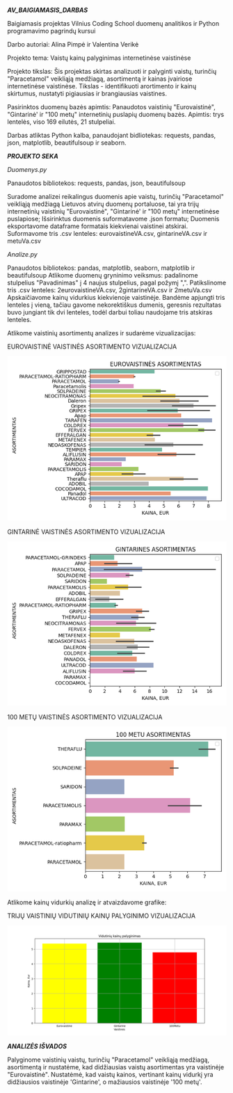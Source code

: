 ****_AV_BAIGIAMASIS_DARBAS_****

Baigiamasis projektas Vilnius Coding School duomenų analitikos ir Python programavimo pagrindų kursui

Darbo autoriai: Alina Pimpė ir Valentina Verikė

Projekto tema: Vaistų kainų palyginimas internetinėse vaistinėse

Projekto tikslas: Šis projektas skirtas analizuoti ir palyginti vaistų, turinčių "Paracetamol" veikliąją medžiagą,  asortimentą ir kainas  įvairiose internetinėse vaistinėse. 
Tikslas - identifikuoti arortimento ir kainų skirtumus, nustatyti pigiausias ir brangiausias vaistines.

Pasirinktos duomenų bazės apimtis: 
Panaudotos vaistinių "Eurovaistinė", "Gintarinė' ir "100 metų" internetinių puslapių duomenų bazės. 
Apimtis: trys lentelės, viso 169 eilutės, 21 stulpeliai.

Darbas atliktas Python kalba, panaudojant bidliotekas:  requests, pandas, json, matplotlib, beautifulsoup ir seaborn.

**_PROJEKTO SEKA_**

_Duomenys.py_

Panaudotos bibliotekos: requests, pandas, json, beautifulsoup 

Suradome analizei reikalingus duomenis apie vaistų, turinčių "Paracetamol" veikliąją medžiagą Lietuvos atvirų duomenų portaluose, 
tai yra trijų internetinių vaistinių "Eurovaistinė", "Gintarinė' ir "100 metų" internetinėse puslapiose;
Išsirinktus duomenis suformatavome .json formatu;
Duomenis eksportavome dataframe formatais kiekvienai vaistinei atskirai.
Suformavome tris .csv lenteles: eurovaistineVA.csv, gintarineVA.csv ir metuVa.csv

_Analize.py_

Panaudotos bibliotekos: pandas, matplotlib, seaborn, matplotlib ir beautifulsoup
Atlikome duomenų gryninimo veiksmus: padalinome stulpelius "Pavadinimas" į 4 naujus stulpelius, pagal požymį ",".
Patikslinome tris .csv lenteles: 2eurovaistineVA.csv, 2gintarineVA.csv ir 2metuVa.csv
Apskaičiavome kainų vidurkius kiekvienoje vaistinėje.
Bandėme apjungti tris lenteles į vieną, tačiau gavome nekorektiškus dumenis, geresnis rezultatas buvo jungiant tik dvi lenteles, 
todėl darbui toliau naudojame tris atskiras lenteles.

Atlikome vaistinių asortimentų analizes ir sudarėme vizualizacijas:



EUROVAISTINĖ VAISTINĖS ASORTIMENTO VIZUALIZACIJA

![img.png](img.png)

GINTARINĖ VAISTINĖS ASORTIMENTO VIZUALIZACIJA

![img_1.png](img_1.png)

100 METŲ VAISTINĖS ASORTIMENTO VIZUALIZACIJA

![img_2.png](img_2.png)




Atlikome kainų vidurkių analizę ir atvaizdavome grafike:

TRIJŲ VAISTINIŲ VIDUTINIŲ KAINŲ PALYGINIMO VIZUALIZACIJA

![img_5.png](img_5.png)


_**ANALIZĖS IŠVADOS**_

Palyginome vaistinių vaistų, turinčių "Paracetamol" veikliąją medžiagą, asortimentą ir nustatėme, kad didžiausias vaistų asortimentas yra  vaistinėje "Eurovaistinė".
Nustatėmė, kad vaistų kainos, vertinant kainų vidurkį yra didžiausios vaistinėje 'Gintarine', o mažiausios vaistinėje '100 metų'.


